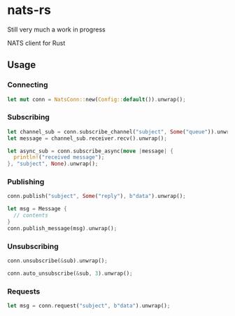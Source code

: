 # nats-rs
Still very much a work in progress

NATS client for Rust

## Usage
### Connecting
```rust
let mut conn = NatsConn::new(Config::default()).unwrap();
```

### Subscribing
```rust
let channel_sub = conn.subscribe_channel("subject", Some("queue")).unwrap();
let message = channel_sub.receiver.recv().unwrap();

let async_sub = conn.subscribe_async(move |message| {
  println!("received message");
}, "subject", None).unwrap();
```

### Publishing
```rust
conn.publish("subject", Some("reply"), b"data").unwrap();

let msg = Message {
  // contents
}
conn.publish_message(msg).unwrap();
```

### Unsubscribing
```rust
conn.unsubscribe(&sub).unwrap();

conn.auto_unsubscribe(&sub, 3).unwrap();
```

### Requests
```rust
let msg = conn.request("subject", b"data").unwrap();
```
